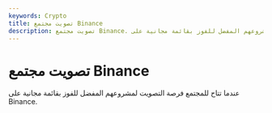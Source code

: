 ```yaml
---
keywords: Crypto
title: تصويت مجتمع Binance
description: تصويت مجتمع Binance. عندما تتاح للمجتمع فرصة التصويت لمشروعهم المفضل للفوز بقائمة مجانية على Binance.
---
```


# تصويت مجتمع Binance
عندما تتاح للمجتمع فرصة التصويت لمشروعهم المفضل للفوز بقائمة مجانية على Binance.

